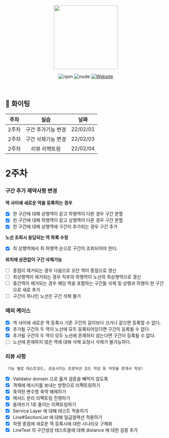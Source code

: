 <p align="center">
    <img width="200px;" src="https://raw.githubusercontent.com/woowacourse/atdd-subway-admin-frontend/master/images/main_logo.png"/>
</p>
<p align="center">
  <img alt="npm" src="https://img.shields.io/badge/npm-6.14.15-blue">
  <img alt="node" src="https://img.shields.io/badge/node-14.18.2-blue">
  <a href="https://edu.nextstep.camp/c/R89PYi5H" alt="nextstep atdd">
    <img alt="Website" src="https://img.shields.io/website?url=https%3A%2F%2Fedu.nextstep.camp%2Fc%2FR89PYi5H">
  </a>
</p>

<br>

## 🚀 화이팅

|주차|실습|날짜|
|:---:|:---:|:---:|
|2주차|구간 추가기능 변경|22/02/01|
|2주차|구간 삭제기능 변경|22/02/03|
|2주차|리뷰 리팩토링|22/02/04|

# 2주차
### 구간 추가 제약사항 변경
**역 사이에 새로운 역을 등록하는 경우**
- [x] 한 구간에 대해 상행역이 같고 하행역이 다른 경우 구간 분할
- [x] 한 구간에 대해 하행역이 같고 상행역이 다른 경우 구간 분할
- [x] 한 구간에 대해 상행역에 구간이 추가되는 경우 구간 추가

**노선 조회시 응답되는 역 목록 수정**
- [x] 최 상행역에서 최 하행역 순으로 구간이 조회되어야 한다.

**위치에 상관없이 구간 삭제가능**
- [ ] 종점이 제거되는 경우 다음으로 오던 역이 종점으로 갱신
- [ ] 최상행역이 제거되는 경우 직후의 하행역이 노선의 최상행역으로 갱신
- [ ] 중간역이 제거되는 경우 해당 역을 포함하는 구간들 삭제 및 상행과 하행이 한 구간으로 새로 추가
- [ ] 구간이 하나인 노선은 구간 삭제 불가

### 예외 케이스
- [x] 역 사이에 새로운 역 등록시 기존 구간의 길이보다 크거나 같으면 등록할 수 없다.
- [x] 추가될 구간의 두 역이 노선에 모두 등록되어있다면 구간이 등록될 수 없다.
- [x] 추가될 구간의 두 역이 모두 노선에 존재하지 않는다면 구간이 등록될 수 없다.
- [ ] 노선에 존재하지 않은 역에 대해 삭제 요청시 삭제가 불가능하다.

### 리뷰 사항
``` 기능 별로 테스트코드, 성공시키는 프로덕션 코드 작성 등 커밋을 쪼개서 작성!```
- [x] Validator domain 으로 옮겨 검증을 빼먹지 않도록
- [x] 객체에 메시지를 보내는 방향으로 리팩토링하기
- [x] 축약된 변수명 축약 해제하기
- [x] 메서드 분리 리팩토링 진행하기
- [x] 들여쓰기 1로 줄이는 리팩토링하기
- [x] Service Layer 에 대해 테스트 적용하기
- [x] Line#SectionList 에 대해 일급컬랙션 적용하기
- [x] 하행 종점에 새로운 역 등록시에 대한 시나리오 구체화
- [x] LineTest 의 구간생성 테스트들에 대해 distance 에 대한 검증 추가